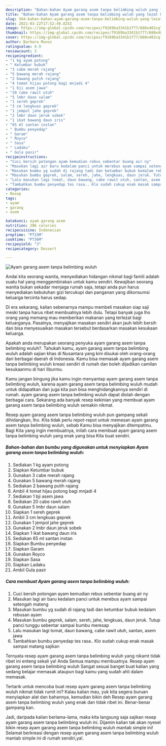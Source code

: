 ```yaml
---
description: "Bahan-bahan Ayam garang asem tanpa belimbing wuluh yang lezat Untuk Jualan"
title: "Bahan-bahan Ayam garang asem tanpa belimbing wuluh yang lezat Untuk Jualan"
slug: 564-bahan-bahan-ayam-garang-asem-tanpa-belimbing-wuluh-yang-lezat-untuk-jualan
date: 2021-03-22T17:52:49.825Z
image: https://img-global.cpcdn.com/recipes/f9169ba3341b1f77/680x482cq70/ayam-garang-asem-tanpa-belimbing-wuluh-foto-resep-utama.jpg
thumbnail: https://img-global.cpcdn.com/recipes/f9169ba3341b1f77/680x482cq70/ayam-garang-asem-tanpa-belimbing-wuluh-foto-resep-utama.jpg
cover: https://img-global.cpcdn.com/recipes/f9169ba3341b1f77/680x482cq70/ayam-garang-asem-tanpa-belimbing-wuluh-foto-resep-utama.jpg
author: Barbara Munoz
ratingvalue: 4.9
reviewcount: 3
recipeingredient:
- "1 kg ayam potong"
- " Ketumbar bubuk"
- "3 cabe merah rajang"
- "5 bawang merah rajang"
- "2 bawang putih rajang"
- "4 tomat hijau potong bagi mnjadi 4"
- "1 bji asem jawa"
- "20 cabe rawit utuh"
- "5 lmbr daun salam"
- "1 sereh geprek"
- "3 cm lengkuas geprek"
- "1 jempol jahe geprek"
- "2 lmbr daun jeruk sobek"
- "1 ikat bawang daun iris"
- "65 ml santan instan"
- " Bumbu penyedap"
- " Garam"
- " Royco"
- " Sasa"
- " Ladaku"
- " Gula pasir"
recipeinstructions:
- "Cuci bersih potongan ayam kemudian rebus sebentar buang air ny"
- "Masukan lagi air baru kedalam panci untuk merebus ayam sampai setengah mateng"
- "Masukan bumbu yg sudah di rajang tadi dan ketumbar bubuk kedalam rebusan ayam"
- "Masukan bumbu geprek, salam, sereh, jahe, lengkuas, daun jeruk. Tutup panci tunggu sebentar sampai bumbu meresap"
- "Lalu masukan lagi tomat, daun bawang, cabe rawit utuh, santan, asem jawa"
- "Tambahkan bumbu penyedap tes rasa.. Klo sudah cukup enak masak sampai matang sajikan"
categories:
- Resep
tags:
- ayam
- garang
- asem

katakunci: ayam garang asem 
nutrition: 206 calories
recipecuisine: Indonesian
preptime: "PT33M"
cooktime: "PT36M"
recipeyield: "3"
recipecategory: Dessert

---
```



![Ayam garang asem tanpa belimbing wuluh](https://img-global.cpcdn.com/recipes/f9169ba3341b1f77/680x482cq70/ayam-garang-asem-tanpa-belimbing-wuluh-foto-resep-utama.jpg)

Andai kita seorang wanita, menyediakan hidangan nikmat bagi famili adalah suatu hal yang menggembirakan untuk kamu sendiri. Kewajiban seorang  wanita bukan sekadar menjaga rumah saja, tetapi anda pun harus menyediakan kebutuhan gizi tercukupi dan panganan yang dikonsumsi keluarga tercinta harus sedap.

Di era  sekarang, kalian sebenarnya mampu membeli masakan siap saji meski tanpa harus ribet membuatnya lebih dulu. Tetapi banyak juga lho orang yang memang mau memberikan makanan yang terlezat bagi keluarganya. Pasalnya, menyajikan masakan sendiri akan jauh lebih bersih dan bisa menyesuaikan masakan tersebut berdasarkan masakan kesukaan keluarga. 



Apakah anda merupakan seorang penyuka ayam garang asem tanpa belimbing wuluh?. Tahukah kamu, ayam garang asem tanpa belimbing wuluh adalah sajian khas di Nusantara yang kini disukai oleh orang-orang dari berbagai daerah di Indonesia. Kamu bisa memasak ayam garang asem tanpa belimbing wuluh kreasi sendiri di rumah dan boleh dijadikan camilan kesukaanmu di hari liburmu.

Kamu jangan bingung jika kamu ingin menyantap ayam garang asem tanpa belimbing wuluh, karena ayam garang asem tanpa belimbing wuluh mudah untuk didapatkan dan juga kita pun bisa menghidangkannya sendiri di rumah. ayam garang asem tanpa belimbing wuluh dapat diolah dengan berbagai cara. Sekarang ada banyak resep kekinian yang membuat ayam garang asem tanpa belimbing wuluh semakin nikmat.

Resep ayam garang asem tanpa belimbing wuluh pun gampang sekali dihidangkan, lho. Kita tidak perlu repot-repot untuk memesan ayam garang asem tanpa belimbing wuluh, sebab Kamu bisa menyajikan ditempatmu. Bagi Kita yang ingin membuatnya, inilah cara membuat ayam garang asem tanpa belimbing wuluh yang enak yang bisa Kita buat sendiri.

<!--inarticleads1-->

##### Bahan-bahan dan bumbu yang digunakan untuk menyiapkan Ayam garang asem tanpa belimbing wuluh:

1. Sediakan 1 kg ayam potong
1. Siapkan  Ketumbar bubuk
1. Gunakan 3 cabe merah rajang
1. Gunakan 5 bawang merah rajang
1. Sediakan 2 bawang putih rajang
1. Ambil 4 tomat hijau potong bagi mnjadi 4
1. Sediakan 1 bji asem jawa
1. Sediakan 20 cabe rawit utuh
1. Gunakan 5 lmbr daun salam
1. Siapkan 1 sereh geprek
1. Ambil 3 cm lengkuas geprek
1. Gunakan 1 jempol jahe geprek
1. Gunakan 2 lmbr daun jeruk sobek
1. Siapkan 1 ikat bawang daun iris
1. Sediakan 65 ml santan instan
1. Siapkan  Bumbu penyedap
1. Siapkan  Garam
1. Gunakan  Royco
1. Siapkan  Sasa
1. Siapkan  Ladaku
1. Ambil  Gula pasir




<!--inarticleads2-->

##### Cara membuat Ayam garang asem tanpa belimbing wuluh:

1. Cuci bersih potongan ayam kemudian rebus sebentar buang air ny
1. Masukan lagi air baru kedalam panci untuk merebus ayam sampai setengah mateng
1. Masukan bumbu yg sudah di rajang tadi dan ketumbar bubuk kedalam rebusan ayam
1. Masukan bumbu geprek, salam, sereh, jahe, lengkuas, daun jeruk. Tutup panci tunggu sebentar sampai bumbu meresap
1. Lalu masukan lagi tomat, daun bawang, cabe rawit utuh, santan, asem jawa
1. Tambahkan bumbu penyedap tes rasa.. Klo sudah cukup enak masak sampai matang sajikan




Ternyata resep ayam garang asem tanpa belimbing wuluh yang nikamt tidak ribet ini enteng sekali ya! Anda Semua mampu membuatnya. Resep ayam garang asem tanpa belimbing wuluh Sangat sesuai banget buat kalian yang sedang belajar memasak ataupun bagi kamu yang sudah ahli dalam memasak.

Tertarik untuk mencoba buat resep ayam garang asem tanpa belimbing wuluh nikmat tidak rumit ini? Kalau kalian mau, yuk kita segera buruan menyiapkan alat dan bahannya, kemudian bikin deh Resep ayam garang asem tanpa belimbing wuluh yang enak dan tidak ribet ini. Benar-benar gampang kan. 

Jadi, daripada kalian berlama-lama, maka kita langsung saja sajikan resep ayam garang asem tanpa belimbing wuluh ini. Dijamin kalian tak akan nyesel bikin resep ayam garang asem tanpa belimbing wuluh mantab simple ini! Selamat berkreasi dengan resep ayam garang asem tanpa belimbing wuluh mantab simple ini di rumah sendiri,ya!.


